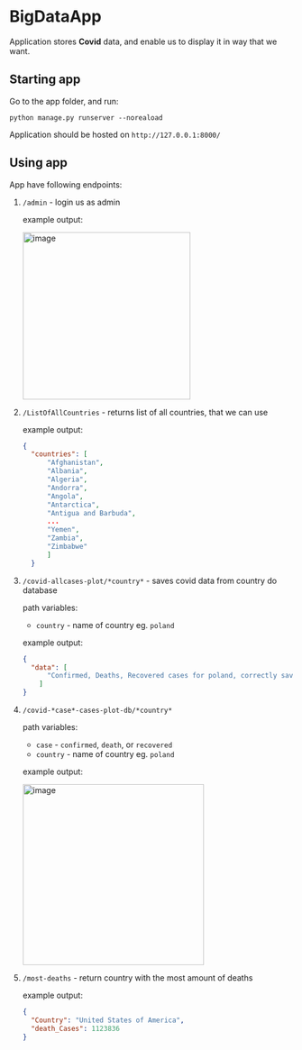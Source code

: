 # BigDataApp

Application stores **Covid** data, and enable us to display it in way that we want.

## Starting app

Go to the app folder, and run:
```
python manage.py runserver --noreaload
```
Application should be hosted on `http://127.0.0.1:8000/`

## Using app

App have following endpoints:
  1) `/admin` - login us as admin
      
      example output: 
      
      <img width="297" alt="image" src="https://user-images.githubusercontent.com/86781217/236620672-26f74a68-6c74-4af0-b1dd-8c399d673695.png">
  2) `/ListOfAllCountries` - returns list of all countries, that we can use
        
      example output:
        ```json
        {
          "countries": [
              "Afghanistan",
              "Albania",
              "Algeria",
              "Andorra",
              "Angola",
              "Antarctica",
              "Antigua and Barbuda",
              ...
              "Yemen",
              "Zambia",
              "Zimbabwe"
              ]
          }
  
  3) `/covid-allcases-plot/*country*` - saves covid data from country do database
      
      path variables:
        - `country` - name of country eg. `poland`
        
      example output: 
      ```json
      {
        "data": [
            "Confirmed, Deaths, Recovered cases for poland, correctly saved to database"
          ]
      }
      ```
        
  4) `/covid-*case*-cases-plot-db/*country*`
      
      path variables:
      - `case` - `confirmed`, `death`, or `recovered`
      - `country` - name of country eg. `poland`
      
      example output:
      
      <img width="321" alt="image" src="https://user-images.githubusercontent.com/86781217/236620727-182a7b12-8ba1-4cce-a69f-5115097c3d7e.png">

      
  5) `/most-deaths` - return country with the most amount of deaths
  
      example output:
      ```json
      {
        "Country": "United States of America",
        "death_Cases": 1123836
      }
      ```
